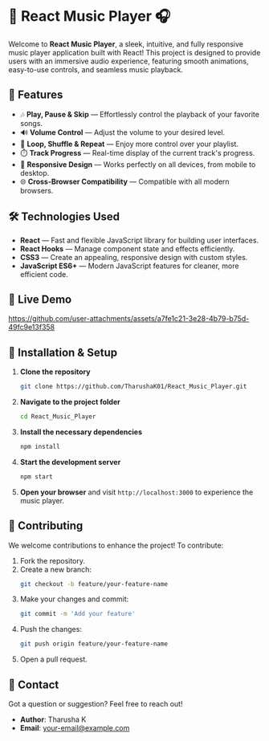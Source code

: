 
# 🎵 React Music Player 🎧

Welcome to **React Music Player**, a sleek, intuitive, and fully responsive music player application built with React! This project is designed to provide users with an immersive audio experience, featuring smooth animations, easy-to-use controls, and seamless music playback.


## 🚀 Features

- 🎶 **Play, Pause & Skip** — Effortlessly control the playback of your favorite songs.
- 🔊 **Volume Control** — Adjust the volume to your desired level.
- 🔁 **Loop, Shuffle & Repeat** — Enjoy more control over your playlist.
- ⏱️ **Track Progress** — Real-time display of the current track's progress.
- 📱 **Responsive Design** — Works perfectly on all devices, from mobile to desktop.
- 🌐 **Cross-Browser Compatibility** — Compatible with all modern browsers.

## 🛠️ Technologies Used

- **React** — Fast and flexible JavaScript library for building user interfaces.
- **React Hooks** — Manage component state and effects efficiently.
- **CSS3** — Create an appealing, responsive design with custom styles.
- **JavaScript ES6+** — Modern JavaScript features for cleaner, more efficient code.
  
## 🔗 Live Demo



https://github.com/user-attachments/assets/a7fe1c21-3e28-4b79-b75d-49fc9e13f358



## 📂 Installation & Setup

1. **Clone the repository**  
   ```bash
   git clone https://github.com/TharushaK01/React_Music_Player.git
   ```

2. **Navigate to the project folder**  
   ```bash
   cd React_Music_Player
   ```

3. **Install the necessary dependencies**  
   ```bash
   npm install
   ```

4. **Start the development server**  
   ```bash
   npm start
   ```

5. **Open your browser** and visit `http://localhost:3000` to experience the music player.


## 🌟 Contributing

We welcome contributions to enhance the project! To contribute:

1. Fork the repository.
2. Create a new branch:  
   ```bash
   git checkout -b feature/your-feature-name
   ```
3. Make your changes and commit:  
   ```bash
   git commit -m 'Add your feature'
   ```
4. Push the changes:  
   ```bash
   git push origin feature/your-feature-name
   ```
5. Open a pull request.

## 🤝 Contact

Got a question or suggestion? Feel free to reach out!

- **Author**: Tharusha K  
- **Email**: [your-email@example.com](tharushakavinda01@gmail.com)
